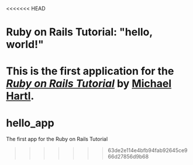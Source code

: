 <<<<<<< HEAD
# Ruby on Rails Tutorial: "hello, world!"

This is the first application for the
[*Ruby on Rails Tutorial*](http://www.railstutorial.org/)
by [Michael Hartl](http://www.michaelhartl.com/).
=======
# hello_app
The first app for the Ruby on Rails Tutorial
>>>>>>> 63de2e114e4bfb94fab92645ce966d27856d9b68
